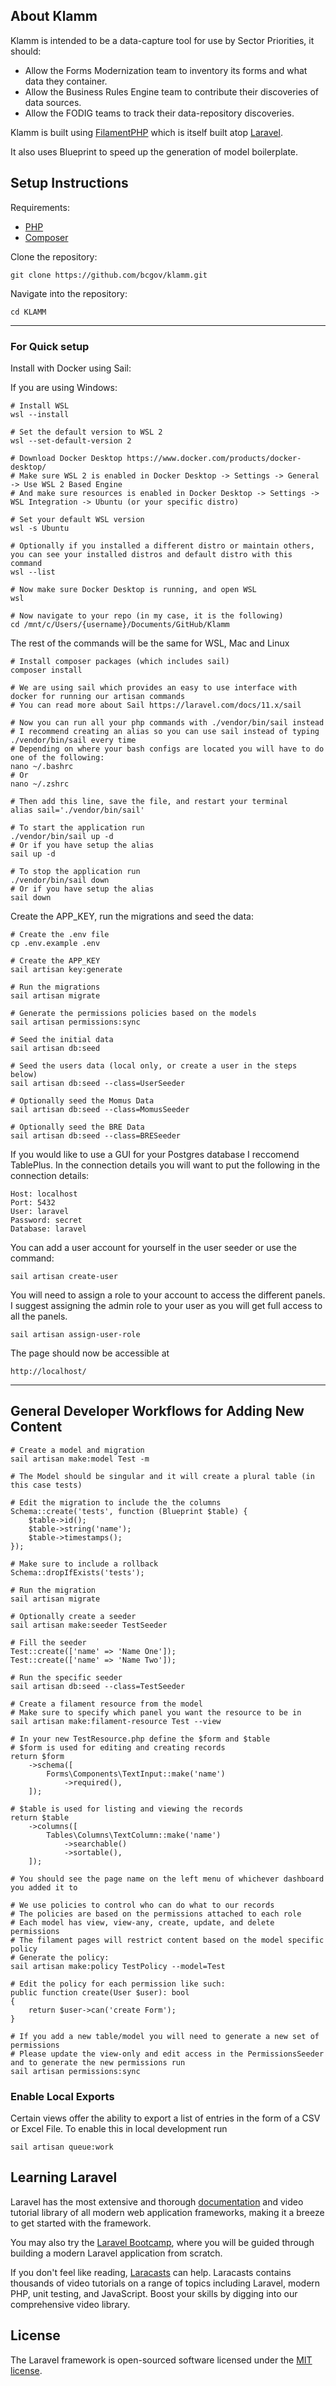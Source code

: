## About Klamm

Klamm is intended to be a data-capture tool for use by Sector Priorities, it should:

-   Allow the Forms Modernization team to inventory its forms and what data they container.
-   Allow the Business Rules Engine team to contribute their discoveries of data sources.
-   Allow the FODIG teams to track their data-repository discoveries.

Klamm is built using [FilamentPHP](https://filamentphp.com) which is itself built atop [Laravel](https://laravel.com).

It also uses Blueprint to speed up the generation of model boilerplate.

## Setup Instructions

Requirements:

-   [PHP](https://www.php.net/manual/en/install.php)
-   [Composer](https://getcomposer.org/doc/00-intro.md)

Clone the repository:

```
git clone https://github.com/bcgov/klamm.git
```

Navigate into the repository:

```
cd KLAMM
```

---

### For Quick setup

Install with Docker using Sail:

If you are using Windows:

```
# Install WSL
wsl --install

# Set the default version to WSL 2
wsl --set-default-version 2

# Download Docker Desktop https://www.docker.com/products/docker-desktop/
# Make sure WSL 2 is enabled in Docker Desktop -> Settings -> General -> Use WSL 2 Based Engine
# And make sure resources is enabled in Docker Desktop -> Settings -> WSL Integration -> Ubuntu (or your specific distro)

# Set your default WSL version
wsl -s Ubuntu

# Optionally if you installed a different distro or maintain others, you can see your installed distros and default distro with this command
wsl --list

# Now make sure Docker Desktop is running, and open WSL
wsl

# Now navigate to your repo (in my case, it is the following)
cd /mnt/c/Users/{username}/Documents/GitHub/Klamm
```

The rest of the commands will be the same for WSL, Mac and Linux

```
# Install composer packages (which includes sail)
composer install

# We are using sail which provides an easy to use interface with docker for running our artisan commands
# You can read more about Sail https://laravel.com/docs/11.x/sail

# Now you can run all your php commands with ./vendor/bin/sail instead
# I recommend creating an alias so you can use sail instead of typing ./vendor/bin/sail every time
# Depending on where your bash configs are located you will have to do one of the following:
nano ~/.bashrc
# Or
nano ~/.zshrc

# Then add this line, save the file, and restart your terminal
alias sail='./vendor/bin/sail'

# To start the application run
./vendor/bin/sail up -d
# Or if you have setup the alias
sail up -d

# To stop the application run
./vendor/bin/sail down
# Or if you have setup the alias
sail down
```

Create the APP_KEY, run the migrations and seed the data:

```
# Create the .env file
cp .env.example .env

# Create the APP_KEY
sail artisan key:generate

# Run the migrations
sail artisan migrate

# Generate the permissions policies based on the models
sail artisan permissions:sync

# Seed the initial data
sail artisan db:seed

# Seed the users data (local only, or create a user in the steps below)
sail artisan db:seed --class=UserSeeder

# Optionally seed the Momus Data
sail artisan db:seed --class=MomusSeeder

# Optionally seed the BRE Data
sail artisan db:seed --class=BRESeeder
```

If you would like to use a GUI for your Postgres database I reccomend TablePlus. In the connection details you will want to put the following in the connection details:

```
Host: localhost
Port: 5432
User: laravel
Password: secret
Database: laravel
```

You can add a user account for yourself in the user seeder or use the command:

```
sail artisan create-user
```

You will need to assign a role to your account to access the different panels.
I suggest assigning the admin role to your user as you will get full access to all the panels.

```
sail artisan assign-user-role
```

The page should now be accessible at

`http://localhost/`

---

## General Developer Workflows for Adding New Content

```
# Create a model and migration
sail artisan make:model Test -m

# The Model should be singular and it will create a plural table (in this case tests)

# Edit the migration to include the the columns
Schema::create('tests', function (Blueprint $table) {
    $table->id();
    $table->string('name');
    $table->timestamps();
});

# Make sure to include a rollback
Schema::dropIfExists('tests');

# Run the migration
sail artisan migrate

# Optionally create a seeder
sail artisan make:seeder TestSeeder

# Fill the seeder
Test::create(['name' => 'Name One']);
Test::create(['name' => 'Name Two']);

# Run the specific seeder
sail artisan db:seed --class=TestSeeder

# Create a filament resource from the model
# Make sure to specify which panel you want the resource to be in
sail artisan make:filament-resource Test --view

# In your new TestResource.php define the $form and $table
# $form is used for editing and creating records
return $form
    ->schema([
        Forms\Components\TextInput::make('name')
            ->required(),
    ]);

# $table is used for listing and viewing the records
return $table
    ->columns([
        Tables\Columns\TextColumn::make('name')
            ->searchable()
            ->sortable(),
    ]);

# You should see the page name on the left menu of whichever dashboard you added it to

# We use policies to control who can do what to our records
# The policies are based on the permissions attached to each role
# Each model has view, view-any, create, update, and delete permissions
# The filament pages will restrict content based on the model specific policy
# Generate the policy:
sail artisan make:policy TestPolicy --model=Test

# Edit the policy for each permission like such:
public function create(User $user): bool
{
    return $user->can('create Form');
}

# If you add a new table/model you will need to generate a new set of permissions
# Please update the view-only and edit access in the PermissionsSeeder and to generate the new permissions run
sail artisan permissions:sync

```

### Enable Local Exports

Certain views offer the ability to export a list of entries in the form of a CSV or Excel File. To enable this in local development run

```
sail artisan queue:work
```

## Learning Laravel

Laravel has the most extensive and thorough [documentation](https://laravel.com/docs) and video tutorial library of all modern web application frameworks, making it a breeze to get started with the framework.

You may also try the [Laravel Bootcamp](https://bootcamp.laravel.com), where you will be guided through building a modern Laravel application from scratch.

If you don't feel like reading, [Laracasts](https://laracasts.com) can help. Laracasts contains thousands of video tutorials on a range of topics including Laravel, modern PHP, unit testing, and JavaScript. Boost your skills by digging into our comprehensive video library.

## License

The Laravel framework is open-sourced software licensed under the [MIT license](https://opensource.org/licenses/MIT).
